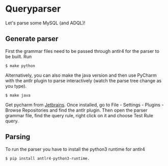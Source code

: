 # Queryparser
Let's parse some MySQL (and ADQL)!

## Generate parser
First the grammar files need to be passed through antlr4 for the
parser to be built. Run
```
$ make python
```
Alternatively, you can also make the java version and then use PyCharm
with the antlr plugin to parse interactively (watch the parse tree
change as you type). 
```
$ make java
```
Get pycharm from [Jetbrains](http://www.jetbrains.com). Once installed, go to
File - Settings - Plugins - Browse Repositories and find the antlr plugin.
Then open the parser grammar file, find the query rule, right click on it and
choose Test Rule query.


## Parsing
To run the parser you have to install the python3 runtime for antlr4
```
$ pip install antlr4-python3-runtime.
```
